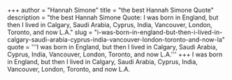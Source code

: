 +++
author = "Hannah Simone"
title = "the best Hannah Simone Quote"
description = "the best Hannah Simone Quote: I was born in England, but then I lived in Calgary, Saudi Arabia, Cyprus, India, Vancouver, London, Toronto, and now L.A."
slug = "i-was-born-in-england-but-then-i-lived-in-calgary-saudi-arabia-cyprus-india-vancouver-london-toronto-and-now-la"
quote = '''I was born in England, but then I lived in Calgary, Saudi Arabia, Cyprus, India, Vancouver, London, Toronto, and now L.A.'''
+++
I was born in England, but then I lived in Calgary, Saudi Arabia, Cyprus, India, Vancouver, London, Toronto, and now L.A.

